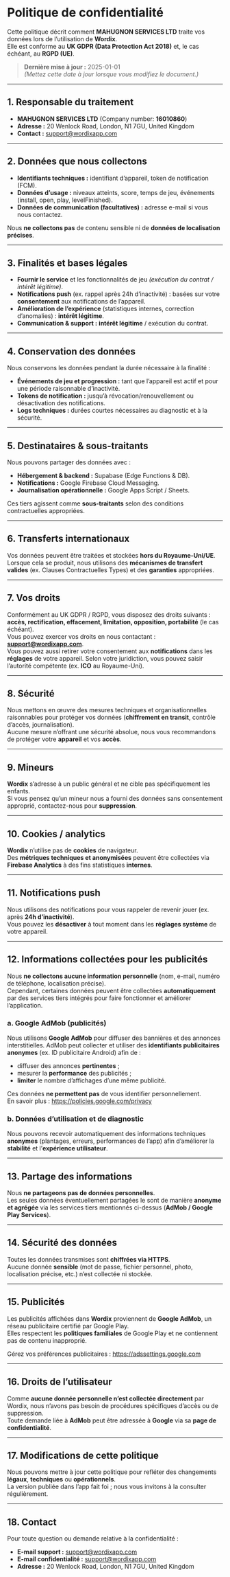 # Politique de confidentialité

Cette politique décrit comment **MAHUGNON SERVICES LTD** traite vos données lors de l’utilisation de **Wordix**.  
Elle est conforme au **UK GDPR (Data Protection Act 2018)** et, le cas échéant, au **RGPD (UE)**.

> **Dernière mise à jour :** 2025-01-01  
> *(Mettez cette date à jour lorsque vous modifiez le document.)*

---

## 1. Responsable du traitement

- **MAHUGNON SERVICES LTD** (Company number: **16010860**)
- **Adresse :** 20 Wenlock Road, London, N1 7GU, United Kingdom
- **Contact :** support@wordixapp.com

---

## 2. Données que nous collectons

- **Identifiants techniques :** identifiant d’appareil, token de notification (FCM).
- **Données d’usage :** niveaux atteints, score, temps de jeu, événements (install, open, play, levelFinished).
- **Données de communication (facultatives) :** adresse e-mail si vous nous contactez.

Nous **ne collectons pas** de contenu sensible ni de **données de localisation précises**.

---

## 3. Finalités et bases légales

- **Fournir le service** et les fonctionnalités de jeu *(exécution du contrat / intérêt légitime)*.
- **Notifications push** (ex. rappel après 24h d’inactivité) : basées sur votre **consentement** aux notifications de l’appareil.
- **Amélioration de l’expérience** (statistiques internes, correction d’anomalies) : **intérêt légitime**.
- **Communication & support :** **intérêt légitime** / exécution du contrat.

---

## 4. Conservation des données

Nous conservons les données pendant la durée nécessaire à la finalité :

- **Événements de jeu et progression :** tant que l’appareil est actif et pour une période raisonnable d’inactivité.
- **Tokens de notification :** jusqu’à révocation/renouvellement ou désactivation des notifications.
- **Logs techniques :** durées courtes nécessaires au diagnostic et à la sécurité.

---

## 5. Destinataires & sous-traitants

Nous pouvons partager des données avec :

- **Hébergement & backend :** Supabase (Edge Functions & DB).
- **Notifications :** Google Firebase Cloud Messaging.
- **Journalisation opérationnelle :** Google Apps Script / Sheets.

Ces tiers agissent comme **sous-traitants** selon des conditions contractuelles appropriées.

---

## 6. Transferts internationaux

Vos données peuvent être traitées et stockées **hors du Royaume-Uni/UE**.  
Lorsque cela se produit, nous utilisons des **mécanismes de transfert valides** (ex. Clauses Contractuelles Types) et des **garanties** appropriées.

---

## 7. Vos droits

Conformément au UK GDPR / RGPD, vous disposez des droits suivants : **accès, rectification, effacement, limitation, opposition, portabilité** (le cas échéant).  
Vous pouvez exercer vos droits en nous contactant : **support@wordixapp.com**.  
Vous pouvez aussi retirer votre consentement aux **notifications** dans les **réglages** de votre appareil. Selon votre juridiction, vous pouvez saisir l’autorité compétente (ex. **ICO** au Royaume-Uni).

---

## 8. Sécurité

Nous mettons en œuvre des mesures techniques et organisationnelles raisonnables pour protéger vos données (**chiffrement en transit**, contrôle d’accès, journalisation).  
Aucune mesure n’offrant une sécurité absolue, nous vous recommandons de protéger votre **appareil** et vos **accès**.

---

## 9. Mineurs

**Wordix** s’adresse à un public général et ne cible pas spécifiquement les enfants.  
Si vous pensez qu’un mineur nous a fourni des données sans consentement approprié, contactez-nous pour **suppression**.

---

## 10. Cookies / analytics

**Wordix** n’utilise pas de **cookies** de navigateur.  
Des **métriques techniques et anonymisées** peuvent être collectées via **Firebase Analytics** à des fins statistiques **internes**.

---

## 11. Notifications push

Nous utilisons des notifications pour vous rappeler de revenir jouer (ex. après **24h d’inactivité**).  
Vous pouvez les **désactiver** à tout moment dans les **réglages système** de votre appareil.

---

## 12. Informations collectées pour les publicités

Nous **ne collectons aucune information personnelle** (nom, e-mail, numéro de téléphone, localisation précise).  
Cependant, certaines données peuvent être collectées **automatiquement** par des services tiers intégrés pour faire fonctionner et améliorer l’application.

### a. Google AdMob (publicités)

Nous utilisons **Google AdMob** pour diffuser des bannières et des annonces interstitielles. AdMob peut collecter et utiliser des **identifiants publicitaires anonymes** (ex. ID publicitaire Android) afin de :

- diffuser des annonces **pertinentes** ;
- mesurer la **performance** des publicités ;
- **limiter** le nombre d’affichages d’une même publicité.

Ces données **ne permettent pas** de vous identifier personnellement.  
En savoir plus : <https://policies.google.com/privacy>

### b. Données d’utilisation et de diagnostic

Nous pouvons recevoir automatiquement des informations techniques **anonymes** (plantages, erreurs, performances de l’app) afin d’améliorer la **stabilité** et l’**expérience utilisateur**.

---

## 13. Partage des informations

Nous **ne partageons pas de données personnelles**.  
Les seules données éventuellement partagées le sont de manière **anonyme et agrégée** via les services tiers mentionnés ci-dessus (**AdMob / Google Play Services**).

---

## 14. Sécurité des données

Toutes les données transmises sont **chiffrées via HTTPS**.  
Aucune donnée **sensible** (mot de passe, fichier personnel, photo, localisation précise, etc.) n’est collectée ni stockée.

---

## 15. Publicités

Les publicités affichées dans **Wordix** proviennent de **Google AdMob**, un réseau publicitaire certifié par Google Play.  
Elles respectent les **politiques familiales** de Google Play et ne contiennent pas de contenu inapproprié.

Gérez vos préférences publicitaires : <https://adssettings.google.com>

---

## 16. Droits de l’utilisateur

Comme **aucune donnée personnelle n’est collectée directement** par Wordix, nous n’avons pas besoin de procédures spécifiques d’accès ou de suppression.  
Toute demande liée à **AdMob** peut être adressée à **Google** via sa **page de confidentialité**.

---

## 17. Modifications de cette politique

Nous pouvons mettre à jour cette politique pour refléter des changements **légaux**, **techniques** ou **opérationnels**.  
La version publiée dans l’app fait foi ; nous vous invitons à la consulter régulièrement.

---

## 18. Contact

Pour toute question ou demande relative à la confidentialité :
- **E-mail support :** support@wordixapp.com
- **E-mail confidentialité :** support@wordixapp.com
- **Adresse :** 20 Wenlock Road, London, N1 7GU, United Kingdom

